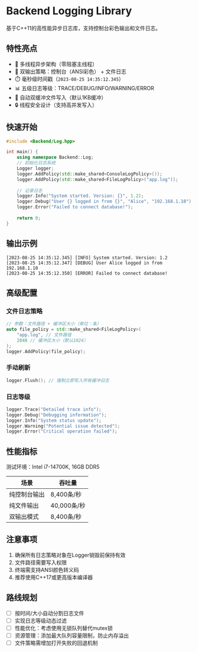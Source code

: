 # Backend Logging Library

基于C++11的高性能异步日志库，支持控制台彩色输出和文件日志。

## 特性亮点
- 🚀 多线程异步架构（零阻塞主线程）
- 📂 双输出策略：控制台（ANSI彩色） + 文件日志
- ⏱️ 毫秒级时间戳（`2023-08-25 14:35:12.345`）
- 📊 五级日志等级：TRACE/DEBUG/INFO/WARNING/ERROR
- 🔄 自动双缓冲文件写入（默认1KB缓冲）
- 🔒 线程安全设计（支持高并发写入）

## 快速开始

```c++
#include <Backend/Log.hpp>

int main() { 
    using namespace Backend::Log;
    // 初始化日志系统
    Logger logger;
    logger.AddPolicy(std::make_shared<ConsoleLogPolicy>());
    logger.AddPolicy(std::make_shared<FileLogPolicy>("app.log"));
    
    // 记录日志
    logger.Info("System started. Version: {}", 1.2);
    logger.Debug("User {} logged in from {}", "Alice", "192.168.1.10");
    logger.Error("Failed to connect database!");
    
    return 0;
}
```

## 输出示例

```
[2023-08-25 14:35:12.345] [INFO] System started. Version: 1.2 
[2023-08-25 14:35:12.347] [DEBUG] User Alice logged in from 192.168.1.10 
[2023-08-25 14:35:12.350] [ERROR] Failed to connect database!
```

## 高级配置

### 文件日志策略

```c++
// 参数：文件路径 + 缓冲区大小（单位：条）
auto file_policy = std::make_shared<FileLogPolicy>( 
    "app.log", // 文件路径
    2048 // 缓冲区大小（默认1024）
);
logger.AddPolicy(file_policy);
```

### 手动刷新

```c++
logger.Flush(); // 强制立即写入所有缓冲日志
```

### 日志等级

```c++
logger.Trace("Detailed trace info"); 
logger.Debug("Debugging information"); 
logger.Info("System status update"); 
logger.Warning("Potential issue detected"); 
logger.Error("Critical operation failed");
```

## 性能指标

测试环境：Intel i7-14700K, 16GB DDR5

| 场景 | 吞吐量       |
|------|-----------|
| 纯控制台输出 | 8,400条/秒  |
| 纯文件输出 | 40,000条/秒 |
| 双输出模式 | 8,400条/秒  |

## 注意事项
1. 确保所有日志策略对象在Logger销毁前保持有效
2. 文件路径需要写入权限
3. 终端需支持ANSI颜色转义码
4. 推荐使用C++17或更高版本编译器

## 路线规划
- [ ] 按时间/大小自动分割日志文件
- [ ] 实现日志等级动态过滤
- [ ] 性能优化：考虑使用无锁队列替代mutex锁
- [ ] 资源管理：添加最大队列容量限制，防止内存溢出
- [ ] 文件策略需增加打开失败的回退机制